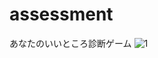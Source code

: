 # assessment
あなたのいいところ診断ゲーム
<img src="https://pds.exblog.jp/pds/1/202008/29/32/b0349332_09332210.png" alt="1" >
